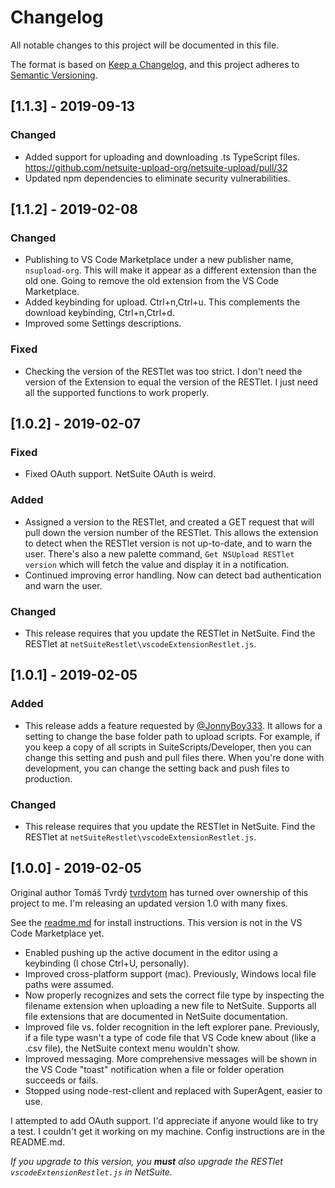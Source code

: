# Changelog

All notable changes to this project will be documented in this file.

The format is based on [Keep a Changelog](https://keepachangelog.com/en/1.0.0/),
and this project adheres to [Semantic Versioning](https://semver.org/spec/v2.0.0.html).

## [1.1.3] - 2019-09-13

### Changed

- Added support for uploading and downloading .ts TypeScript files. https://github.com/netsuite-upload-org/netsuite-upload/pull/32
- Updated npm dependencies to eliminate security vulnerabilities.

## [1.1.2] - 2019-02-08

### Changed

- Publishing to VS Code Marketplace under a new publisher name, `nsupload-org`. This will make it appear as a different extension than the old one. Going to remove the old extension from the VS Code Marketplace.
- Added keybinding for upload. Ctrl+n,Ctrl+u.  This complements the download keybinding, Ctrl+n,Ctrl+d.
- Improved some Settings descriptions.

### Fixed

- Checking the version of the RESTlet was too strict. I don't need the version of the Extension to equal the version of the RESTlet. I just need all the supported functions to work properly.

## [1.0.2] - 2019-02-07

### Fixed

- Fixed OAuth support. NetSuite OAuth is weird.

### Added

- Assigned a version to the RESTlet, and created a GET request that will pull down the version number of the RESTlet. This allows the extension to detect when the RESTlet version is not up-to-date, and to warn the user. There's also a new palette command, `Get NSUpload RESTlet version` which will fetch the value and display it in a notification.
- Continued improving error handling. Now can detect bad authentication and warn the user.

### Changed

- This release requires that you update the RESTlet in NetSuite. Find the RESTlet at `netSuiteRestlet\vscodeExtensionRestlet.js`.

## [1.0.1] - 2019-02-05

### Added

- This release adds a feature requested by [@JonnyBoy333](https://github.com/JonnyBoy333). It allows for a setting to change the base folder path to upload scripts. For example, if you keep a copy of all scripts in SuiteScripts/Developer, then you can change this setting and push and pull files there. When you're done with development, you can change the setting back and push files to production.

### Changed

- This release requires that you update the RESTlet in NetSuite. Find the RESTlet at `netSuiteRestlet\vscodeExtensionRestlet.js`.

## [1.0.0] - 2019-02-05

Original author Tomáš Tvrdý [tvrdytom](https://github.com/tvrdytom) has turned over ownership of this project to me. I'm releasing an updated version 1.0 with many fixes.

See the [readme.md](https://github.com/netsuite-upload-org/netsuite-upload) for install instructions. This version is not in the VS Code Marketplace yet.

- Enabled pushing up the active document in the editor using a keybinding (I chose Ctrl+U, personally).
- Improved cross-platform support (mac). Previously, Windows local file paths were assumed.
- Now properly recognizes and sets the correct file type by inspecting the filename extension when uploading a new file to NetSuite. Supports all file extensions that are documented in NetSuite documentation.
- Improved file vs. folder recognition in the left explorer pane. Previously, if a file type wasn't a type of code file that VS Code knew about (like a .csv file), the NetSuite context menu wouldn't show.
- Improved messaging. More comprehensive messages will be shown in the VS Code "toast" notification when a file or folder operation succeeds or fails.
- Stopped using node-rest-client and replaced with SuperAgent, easier to use.

I attempted to add OAuth support. I'd appreciate if anyone would like to try a test. I couldn't get it working on my machine. Config instructions are in the README.md.

*If you upgrade to this version, you **must** also upgrade the RESTlet `vscodeExtensionRestlet.js` in NetSuite.*
